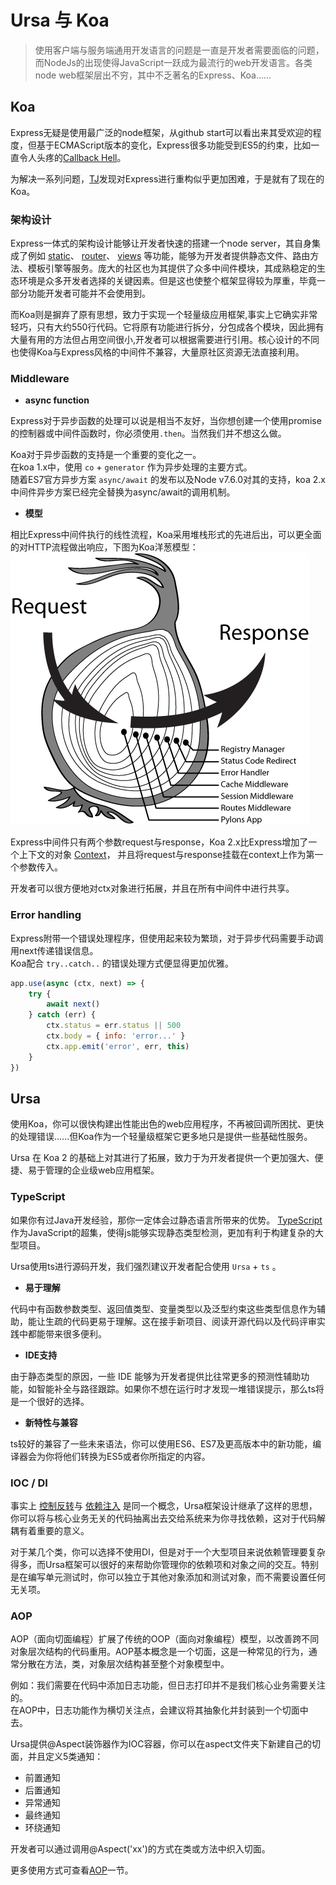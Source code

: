 # Ursa 与 Koa

> 使用客户端与服务端通用开发语言的问题是一直是开发者需要面临的问题，而NodeJs的出现使得JavaScript一跃成为最流行的web开发语言。各类node web框架层出不穷，其中不乏著名的Express、Koa......

## Koa

Express无疑是使用最广泛的node框架，从github start可以看出来其受欢迎的程度，但基于ECMAScript版本的变化，Express很多功能受到ES5的约束，比如一直令人头疼的[Callback Hell](http://callbackhell.com/)。

为解决一系列问题，[TJ](https://github.com/tj)发现对Express进行重构似乎更加困难，于是就有了现在的Koa。

### 架构设计

Express一体式的架构设计能够让开发者快速的搭建一个node server，其自身集成了例如
[static](https://expressjs.com/en/starter/static-files.html)、
[router](https://expressjs.com/en/guide/routing.html)、
[views](https://expressjs.com/en/guide/using-template-engines.html)
等功能，能够为开发者提供静态文件、路由方法、模板引擎等服务。庞大的社区也为其提供了众多中间件模块，其成熟稳定的生态环境是众多开发者选择的关键因素。但是这也使整个框架显得较为厚重，毕竟一部分功能开发者可能并不会使用到。

而Koa则是摒弃了原有思想，致力于实现一个轻量级应用框架,事实上它确实非常轻巧，只有大约550行代码。它将原有功能进行拆分，分包成各个模块，因此拥有大量有用的方法但占用空间很小,开发者可以根据需要进行引用。核心设计的不同也使得Koa与Express风格的中间件不兼容，大量原社区资源无法直接利用。

### Middleware

- **async function**

Express对于异步函数的处理可以说是相当不友好，当你想创建一个使用promise的控制器或中间件函数时，你必须使用`.then`。当然我们并不想这么做。  

Koa对于异步函数的支持是一个重要的变化之一。  
在koa 1.x中，使用 `co` + `generator` 作为异步处理的主要方式。  
随着ES7官方异步方案 `async/await` 的发布以及Node v7.6.0对其的支持，koa 2.x中间件异步方案已经完全替换为async/await的调用机制。

- **模型**  

相比Express中间件执行的线性流程，Koa采用堆栈形式的先进后出，可以更全面的对HTTP流程做出响应，下图为Koa洋葱模型：  
![Koa onion](../assets/images/KoaOnion.png)  

Express中间件只有两个参数request与response，Koa 2.x比Express增加了一个上下文的对象
[Context](https://github.com/koajs/koa/blob/master/docs/api/context.md)，
并且将request与response挂载在context上作为第一个参数传入。

开发者可以很方便地对ctx对象进行拓展，并且在所有中间件中进行共享。

### Error handling

Express附带一个错误处理程序，但使用起来较为繁琐，对于异步代码需要手动调用next传递错误信息。  
Koa配合 `try..catch..` 的错误处理方式便显得更加优雅。  

```js
app.use(async (ctx, next) => {
    try {
        await next()
    } catch (err) {
        ctx.status = err.status || 500
        ctx.body = { info: 'error...' }
        ctx.app.emit('error', err, this)
    }
})
```

## Ursa

使用Koa，你可以很快构建出性能出色的web应用程序，不再被回调所困扰、更快的处理错误......但Koa作为一个轻量级框架它更多地只是提供一些基础性服务。

Ursa 在 Koa 2 的基础上对其进行了拓展，致力于为开发者提供一个更加强大、便捷、易于管理的企业级web应用框架。

### TypeScript

如果你有过Java开发经验，那你一定体会过静态语言所带来的优势。
[TypeScript](https://www.typescriptlang.org/)
作为JavaScript的超集，使得js能够实现静态类型检测，更加有利于构建复杂的大型项目。

Ursa使用ts进行源码开发，我们强烈建议开发者配合使用 `Ursa` + `ts` 。

- **易于理解**  

代码中有函数参数类型、返回值类型、变量类型以及泛型约束这些类型信息作为辅助，能让生疏的代码更易于理解。这在接手新项目、阅读开源代码以及代码评审实践中都能带来很多便利。

- **IDE支持**

由于静态类型的原因，一些 IDE 能够为开发者提供比往常更多的预测性辅助功能，如智能补全与路径跟踪。如果你不想在运行时才发现一堆错误提示，那么ts将是一个很好的选择。

- **新特性与兼容**

ts较好的兼容了一些未来语法，你可以使用ES6、ES7及更高版本中的新功能，编译器会为你将他们转换为ES5或者你所指定的内容。

### IOC / DI

事实上
[控制反转](https://www.tutorialsteacher.com/ioc/inversion-of-control)与
[依赖注入](https://www.tutorialsteacher.com/ioc/dependency-injection)
是同一个概念，Ursa框架设计继承了这样的思想，你可以将与核心业务无关的代码抽离出去交给系统来为你寻找依赖，这对于代码解耦有着重要的意义。

对于某几个类，你可以选择不使用DI，但是对于一个大型项目来说依赖管理要复杂得多，而Ursa框架可以很好的来帮助你管理你的依赖项和对象之间的交互。特别是在编写单元测试时，你可以独立于其他对象添加和测试对象，而不需要设置任何无关项。

### AOP

AOP（面向切面编程）扩展了传统的OOP（面向对象编程）模型，以改善跨不同对象层次结构的代码重用。AOP基本概念是一个切面，这是一种常见的行为，通常分散在方法，类，对象层次结构甚至整个对象模型中。

例如：我们需要在代码中添加日志功能，但日志打印并不是我们核心业务需要关注的。  
在AOP中，日志功能作为横切关注点，会建议将其抽象化并封装到一个切面中去。

Ursa提供@Aspect装饰器作为IOC容器，你可以在aspect文件夹下新建自己的切面，并且定义5类通知：

- 前置通知
- 后置通知
- 异常通知
- 最终通知
- 环绕通知

开发者可以通过调用@Aspect('xx')的方式在类或方法中织入切面。

更多使用方式可查看[AOP](../基础功能/AOP.md)一节。